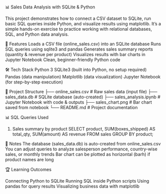 📊 Sales Data Analysis with SQLite & Python

This project demonstrates how to connect a CSV dataset to SQLite, run basic SQL queries inside Python, and visualize results using matplotlib.
It’s a simple hands-on exercise to practice working with relational databases, SQL, and Python data analysis.

🚀 Features
Loads a CSV file (online_sales.csv) into an SQLite database
Runs SQL queries using sqlite3 and pandas
Generates sales summary reports (quantity & revenue per product)
Visualizes results with bar charts in Jupyter Notebook
Clean, beginner-friendly Python code


🛠️ Tech Stack
Python 3
SQLite3 (built into Python, no setup required)
Pandas (data manipulation)
Matplotlib (data visualization)
Jupyter Notebook (for step-by-step execution)

📂 Project Structure
├── online_sales.csv       # Raw sales data (input file)
├── sales_data.db          # SQLite database (auto-created)
├── sales_analysis.ipynb   # Jupyter Notebook with code & outputs
├── sales_chart.png        # Bar chart saved from notebook
└── README.md              # Project documentation

📊 SQL Queries Used
1. Sales summary by product
SELECT product,
       SUM(boxes_shipped) AS total_qty,
       SUM(amount) AS revenue
FROM sales
GROUP BY product;

📌 Notes
The database (sales_data.db) is auto-created from online_sales.csv
You can adjust queries to analyze salesperson performance, country-wise sales, or monthly trends
Bar chart can be plotted as horizontal (barh) if product names are long

🏆 Learning Outcomes

Connecting Python to SQLite
Running SQL inside Python scripts
Using pandas for query results
Visualizing business data with matplotlib